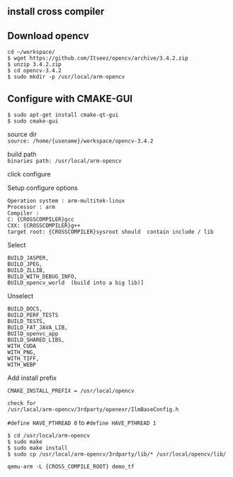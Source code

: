 ## install cross compiler 

## Download opencv 

```
cd ~/workspace/
$ wget https://github.com/Itseez/opencv/archive/3.4.2.zip
$ unzip 3.4.2.zip
$ cd opencv-3.4.2
$ sudo mkdir -p /usr/local/arm-opencv
```

## Configure with CMAKE-GUI

```
$ sudo apt-get install cmake-qt-gui 
$ sudo cmake-gui
```

source dir  
`source: /home/{usename}/workspace/opencv-3.4.2`  

build path  
`binaries path: /usr/local/arm-opencv`  

click configure

Setup configure options  
```
Operation system : arm-multitek-linux
Processor : arm
Compiler :
C: {CROSSCOMPILER}gcc
CXX: {CROSSCOMPILER}g++
target root: {CROSSCOMPILER}sysroot should  contain include / lib
```

Select  
```
BUILD_JASPER,
BUILD_JPEG,
BUILD_ZLLIB,
BUILD_WITH_DEBUG_INFO, 
BUILD_opencv_world  (build into a big lib)]
```

Unselect
```
BUILD_DOCS,
BUILD_PERF_TESTS
BUILD_TESTS,
BUILD_FAT_JAVA_LIB,
BUIlD_openvc_app
BUILD_SHARED_LIBS,
WITH_CUDA
WITH_PNG,
WITH_TIFF,
WITH_WEBP
```

Add install prefix
```
CMAKE_INSTALL_PREFIX = /usr/local/opencv
```

```
check for 
/usr/local/arm-opencv/3rdparty/openexr/IlmBaseConfig.h
```
`#define HAVE_PTHREAD 0` to `#define HAVE_PTHREAD 1`  

```
$ cd /usr/local/arm-opencv
$ sudo make
$ sudo make install
$ sudo cp /usr/local/arm-opencv/3rdparty/lib/* /usr/local/opencv/lib/
```

```
qemu-arm -L {CROSS_COMPILE_ROOT} demo_tf
```


